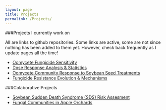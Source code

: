 ```yaml
---
layout: page
title: Projects
permalink: /Projects/
---
```


###Projects I currently work on

All are links to github repositories. Some links are active, some are not since nothing has been added to them yet. However, check back frequently as I update pages all the time! 

* [Oomycete Fungicide Sensitivity](https://github.com/noelzach/Community_Fungicide_Sensitivity/blob/master/README.md)
* [Dose Response Analysis & Statistics](https://github.com/noelzach/fungalEC)
* [Oomycete Community Response to Soybean Seed Treatments]()
* [Fungicide Resistance Evolution & Mechanisms]()

###Colaborative Projects

* [Soybean Sudden Death Syndrome (SDS) Risk Assesment](https://github.com/rothmi12/SDS-Risk-Assessment)
* [Fungal Communities in Apple Orchards](https://github.com/noelzach/Fungal-ITS-Apple-Roots)

